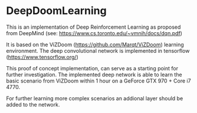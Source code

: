 # DeepDoomLearning

This is an implementation of Deep Reinforcement Learning as proposed from DeepMind 
(see: https://www.cs.toronto.edu/~vmnih/docs/dqn.pdf)

It is based on the ViZDoom (https://github.com/Marqt/ViZDoom) learning environment. The deep convolutional network is implemented in tensorflow (https://www.tensorflow.org/)

This proof of concept implementation, can serve as a starting point for further investigation. The implemented deep network is able to learn the basic scenario from ViZDoom within 1 hour on a GeForce GTX 970 + Core i7 4770.

For further learning more complex scenarios an addional layer should be added to the network.
